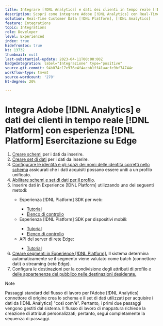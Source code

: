 ```yaml
---
title: Integrare [!DNL Analytics] e dati dei clienti in tempo reale [!DNL Platform] con l’esperienza [!DNL Platform] Esercitazione su Edge
description: Scopri come integrare Adobe [!DNL Analytics] con Real-Time Customer Data [!DNL Platform] tramite AEP Web SDK, AEP Mobile SDK o l’API del server di rete Edge.
solution: Real-Time Customer Data [!DNL Platform], [!DNL Analytics]
feature: Integrations
topic: Integrations
role: Developer
level: Experienced
index: true
hidefromtoc: true
kt: 13732
thumbnail: null
last-substantial-update: 2023-04-11T00:00:00Z
badgeIntegration: label="Integrazione" type="positive"
source-git-commit: 94b074c17e976e4f4acbb1ff41aacfc9bf74744c
workflow-type: tm+mt
source-wordcount: '270'
ht-degree: 20%

---
```



# Integra Adobe [!DNL Analytics] e dati dei clienti in tempo reale [!DNL Platform] con esperienza [!DNL Platform] Esercitazione su Edge

<ol>
    <li><a href="https://experienceleague.adobe.com/?lang=it#dashboard/learning" _target="_blank" rel="noopener noreferrer">Creare schemi</a> per i dati da inserire.</li>
    <li><a href="https://experienceleague.adobe.com/docs/platform-learn/tutorials/data-ingestion/create-datasets-and-ingest-data.html?lang=it" _target="_blank" rel="noopener noreferrer">Creare set di dati</a> per i dati da inserire.</a></li>
    <li><a href="https://experienceleague.adobe.com/docs/platform-learn/tutorials/identities/label-ingest-and-verify-identity-data.html?lang=en" _target="_blank" rel="noopener noreferrer">Configurare le identità e gli spazi dei nomi delle identità corretti nello schema</a> assicurati che i dati acquisiti possano essere uniti a un profilo unificato.</li>
    <li><a href="https://experienceleague.adobe.com/docs/platform-learn/tutorials/profiles/bring-data-into-the-real-time-customer-profile.html?lang=it" _target="_blank" rel="noopener noreferrer">Abilitare schemi e set di dati per il profilo</a>.</li>
    <li>Inserire dati in Experience [!DNL Platform] utilizzando uno dei seguenti metodi:</li>
        <ul>
           <li>Esperienza [!DNL Platform] SDK per web:</li>
                <ul>
                    <li><a href="https://experienceleague.adobe.com/docs/platform-learn/implement-web-sdk/overview.html?lang=it" _target="_blank" rel="noopener noreferrer">Tutorial</a></li>
                    <li><a href="https://experienceleague.adobe.com/docs/analytics/implementation/aep-edge/web-sdk/overview.html" _target="_blank" rel="noopener noreferrer">Elenco di controllo</a></li>
                </ul>
            <li>Esperienza [!DNL Platform] SDK per dispositivi mobili:</li>
                <ul>
                    <li><a href="https://experienceleague.adobe.com/docs/platform-learn/data-collection/mobile-sdk/create-mobile-properties.html" _target="_blank" rel="noopener noreferrer">Tutorial</a></li>
                    <li><a href="https://experienceleague.adobe.com/docs/analytics/implementation/aep-edge/mobile-sdk/overview.html" _target="_blank" rel="noopener noreferrer">Elenco di controllo</a></li>
                </ul></li>
            <li>API del server di rete Edge:</li>
                <ul>
                    <li><a href="https://experienceleague.adobe.com/docs/experience-platform/edge-network-server-api/interacting-other-adobe-solutions/interacting-adobe-analytics.html?lang=it" _target="_blank" rel="noopener noreferrer">Tutorial</a></li>
                </ul>
       </ul>
    <li><a href="https://experienceleague.adobe.com/docs/platform-learn/tutorials/segments/create-segments.html" _target="_blank" rel="noopener noreferrer">Creare segmenti in Experience [!DNL Platform].</a> Il sistema determina automaticamente se il segmento viene valutato come batch (connettore dati) o streaming (rete Edge).</li>
    <li><a href="https://experienceleague.adobe.com/docs/platform-learn/tutorials/destinations/create-destinations-and-activate-data.html" _target="_blank" rel="noopener noreferrer">Configura le destinazioni per la condivisione degli attributi di profilo e delle appartenenze del pubblico nelle destinazioni desiderate.</a></li>
</ol>

>[!NOTE]
>
>Passaggi standard del flusso di lavoro per l’Adobe [!DNL Analytics] connettore di origine crea lo schema e il set di dati utilizzati per acquisire i dati da [!DNL Analytics] &quot;così com&#39;è&quot;. Pertanto, i primi due passaggi vengono gestiti dal sistema. Il flusso di lavoro di mappatura richiede la creazione di attributi personalizzati; pertanto, segui completamente la sequenza di passaggi.
